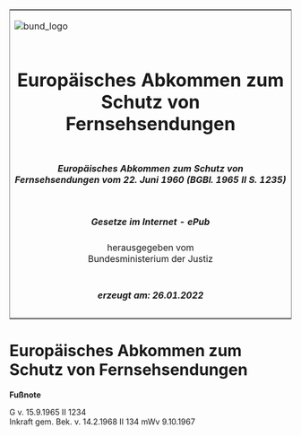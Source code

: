 <span id="DECKBLATT.html"></span>

<table border="0" frame="border" width="100%">

<tr valign="top">

<td align="left">

![bund\_logo](BfJ_2021_Web_de_de.gif)

</td>

<td align="right">

 

</td>

</tr>

<tr align="center" valign="middle">

<td colspan="2">

# Europäisches Abkommen zum Schutz von Fernsehsendungen

</td>

</tr>

<tr align="center" valign="middle">

<td colspan="2">

##### Europäisches Abkommen zum Schutz von Fernsehsendungen vom 22. Juni 1960 (BGBl. 1965 II S. 1235)

</td>

</tr>

<tr align="center" valign="middle">

<td colspan="2">

  
  

##### Gesetze im Internet - ePub  
  
herausgegeben vom  
Bundesministerium der Justiz

</td>

</tr>

<tr align="center" valign="bottom">

<td colspan="2">

  
  

##### erzeugt am: 26.01.2022

</td>

</tr>

</table>

<span id="BJNR212350965.html"></span>

# Europäisches Abkommen zum Schutz von Fernsehsendungen

<div>

  
**Fußnote**

<div class="jnhtml">

<div>

<div class="jurAbsatz">

G v. 15.9.1965 II 1234  
Inkraft gem. Bek. v. 14.2.1968 II 134 mWv 9.10.1967

</div>

</div>

</div>

</div>
